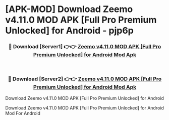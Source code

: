 # [APK-MOD] Download Zeemo v4.11.0 MOD APK [Full Pro Premium Unlocked] for Android - pjp6p


<div align="center">
<h3>🔴 Download [Server1] 👉👉 <a href="https://apk-comot.site?title=Zeemo_v4.11.0_MOD_APK_[Full_Pro_Premium_Unlocked]_for_Android">Zeemo v4.11.0 MOD APK [Full Pro Premium Unlocked] for Android Mod Apk</a></h3><br>
<h3>🔴 Download [Server2] 👉👉 <a href="https://apk-comot.site?title=Zeemo_v4.11.0_MOD_APK_[Full_Pro_Premium_Unlocked]_for_Android">Zeemo v4.11.0 MOD APK [Full Pro Premium Unlocked] for Android Mod Apk</a></h3>
</div>



Download Zeemo v4.11.0 MOD APK [Full Pro Premium Unlocked] for Android 

Download Zeemo v4.11.0 MOD APK [Full Pro Premium Unlocked] for Android Mod For Android